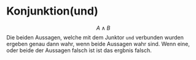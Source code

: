 # Konjunktion(und)
$$A\wedge B$$
Die beiden Aussagen, welche mit dem Junktor `und` verbunden wurden ergeben genau dann wahr, wenn beide Aussagen wahr sind. Wenn eine, oder beide der Aussagen falsch ist ist das ergbnis falsch.